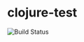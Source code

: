 # clojure-test

![Build Status](https://travis-ci.org/cyber-dojo-languages/clojure-test.svg?branch=master)

